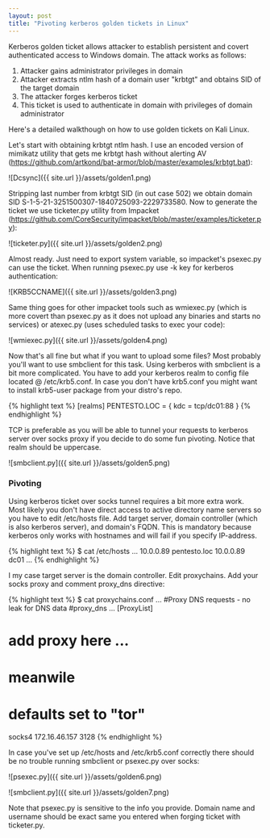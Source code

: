 ```yaml
---
layout: post
title: "Pivoting kerberos golden tickets in Linux"
---
```

Kerberos golden ticket allows attacker to establish persistent and covert authenticated access to Windows domain. The attack works as follows:

1. Attacker gains administrator privileges in domain
2. Attacker extracts ntlm hash of a domain user "krbtgt" and obtains SID of the target domain
3. The attacker forges kerberos ticket
4. This ticket is used to authenticate in domain with privileges of domain administrator


Here's a detailed walkthough on how to use golden tickets on Kali Linux.

Let's start with obtaining krbtgt ntlm hash. I use an encoded version of mimikatz utility that gets me krbtgt hash without alerting AV (<https://github.com/artkond/bat-armor/blob/master/examples/krbtgt.bat>):

![Dcsync]({{ site.url }}/assets/golden1.png)
<!-- more -->

Stripping last number from krbtgt SID (in out case 502) we obtain domain SID S-1-5-21-3251500307-1840725093-2229733580.
Now to generate the ticket we use ticketer.py utility from Impacket (<https://github.com/CoreSecurity/impacket/blob/master/examples/ticketer.py>):

![ticketer.py]({{ site.url }}/assets/golden2.png)

Almost ready. Just need to export system variable, so impacket's psexec.py can use the ticket. When running psexec.py use -k key for kerberos authentication:

![KRB5CCNAME]({{ site.url }}/assets/golden3.png)

Same thing goes for other impacket tools such as wmiexec.py (which is more covert than psexec.py as it does not upload any binaries and starts no services) or atexec.py (uses scheduled tasks to exec your code):

![wmiexec.py]({{ site.url }}/assets/golden4.png)

Now that's all fine but what if you want to upload some files? Most probably you'll want to use smbclient for this task. Using kerberos with smbclient is a bit more complicated. You have to add your kerberos realm to config file located @ /etc/krb5.conf. In case you don't have krb5.conf you might want to install krb5-user package from your distro's repo.

{% highlight text %}
[realms]
    PENTESTO.LOC = {
        kdc = tcp/dc01:88
    }
{% endhighlight %}

TCP is preferable as you will be able to tunnel your requests to kerberos server over socks proxy if you decide to do some fun pivoting. Notice that realm should be uppercase.

![smbclient.py]({{ site.url }}/assets/golden5.png)

### Pivoting

Using kerberos ticket over socks tunnel requires a bit more extra work. Most likely you don't have direct access to active directory name servers so you have to edit /etc/hosts file. Add target server, domain controller (which is also kerberos server), and domain's FQDN. This is mandatory because kerberos only works with hostnames and will fail if you specify IP-address.

{% highlight text %}
$ cat /etc/hosts
...
10.0.0.89  pentesto.loc
10.0.0.89  dc01
...
{% endhighlight %}

I my case target server is the domain controller. Edit proxychains. Add your socks proxy and comment proxy_dns directive:

{% highlight text %}
$ cat proxychains.conf
...
#Proxy DNS requests - no leak for DNS data
#proxy_dns 
...
[ProxyList]
# add proxy here ...
# meanwile
# defaults set to "tor"
socks4  172.16.46.157 3128
{% endhighlight %}

In case you've set up /etc/hosts and /etc/krb5.conf correctly there should be no trouble running smbclient or psexec.py over socks:

![psexec.py]({{ site.url }}/assets/golden6.png)

![smbclient.py]({{ site.url }}/assets/golden7.png)

Note that psexec.py is sensitive to the info you provide. Domain name and username should be exact same you entered when forging ticket with ticketer.py.


